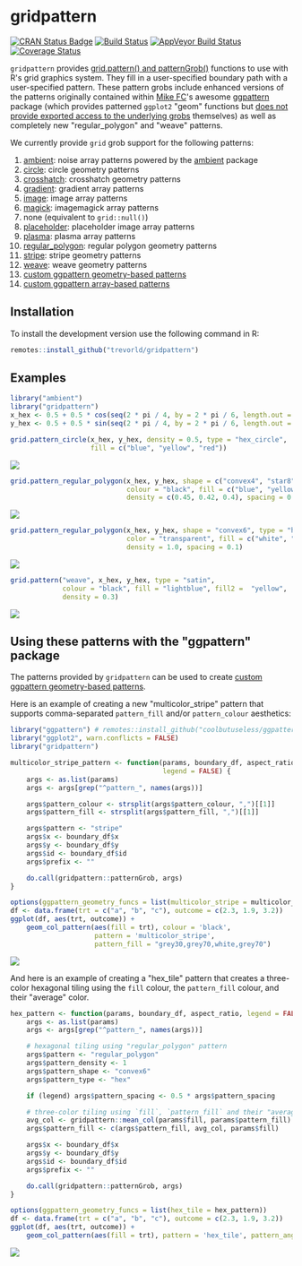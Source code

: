 # gridpattern

[![CRAN Status Badge](https://www.r-pkg.org/badges/version/gridpattern)](https://cran.r-project.org/package=gridpattern)
[![Build Status](https://travis-ci.org/trevorld/gridpattern.png?branch=main)](https://travis-ci.org/trevorld/gridpattern)
[![AppVeyor Build Status](https://ci.appveyor.com/api/projects/status/github/trevorld/gridpattern?branch=main&svg=true)](https://ci.appveyor.com/project/trevorld/gridpattern)
[![Coverage Status](https://img.shields.io/codecov/c/github/trevorld/gridpattern.svg)](https://codecov.io/github/trevorld/gridpattern?branch=main)

`gridpattern` provides [grid.pattern() and
patternGrob()](http://trevorldavis.com/R/gridpattern/dev/reference/grid.pattern.html)
functions to use with R's grid graphics system. They fill in a
user-specified boundary path with a user-specified pattern. These pattern grobs include
enhanced versions of the patterns originally contained within 
[Mike FC](https://github.com/coolbutuseless)'s awesome
[ggpattern](https://github.com/coolbutuseless/ggpattern) package 
(which provides patterned ``ggplot2`` "geom" functions but 
[does not provide exported access to the underlying grobs](https://github.com/coolbutuseless/ggpattern/issues/11) themselves) as well as completely new "regular_polygon" and "weave" patterns.

We currently provide `grid` grob support for the following patterns:

1.  [ambient](https://trevorldavis.com/R/gridpattern/dev/reference/grid.pattern_ambient.html):
    noise array patterns powered by the [ambient](https://cran.r-project.org/package=ambient) package
2.  [circle](https://trevorldavis.com/R/gridpattern/dev/reference/grid.pattern_circle.html): circle geometry patterns
3.  [crosshatch](https://trevorldavis.com/R/gridpattern/dev/reference/grid.pattern_crosshatch.html): crosshatch geometry patterns
4.  [gradient](https://trevorldavis.com/R/gridpattern/dev/reference/grid.pattern_gradient.html): gradient array patterns
5.  [image](https://trevorldavis.com/R/gridpattern/dev/reference/grid.pattern_image.html): image array patterns
6.  [magick](https://trevorldavis.com/R/gridpattern/dev/reference/grid.pattern_magick.html): imagemagick array patterns
7.  none (equivalent to `grid::null()`)
8.  [placeholder](https://trevorldavis.com/R/gridpattern/dev/reference/grid.pattern_placeholder.html): placeholder image array patterns
9.  [plasma](https://trevorldavis.com/R/gridpattern/dev/reference/grid.pattern_plasma.html): plasma array patterns
10. [regular_polygon](https://trevorldavis.com/R/gridpattern/dev/reference/grid.pattern_regular_polygon.html): regular polygon geometry patterns
11. [stripe](https://trevorldavis.com/R/gridpattern/dev/reference/grid.pattern_stripe.html): stripe geometry patterns
12. [weave](https://trevorldavis.com/R/gridpattern/dev/reference/grid.pattern_weave.html): weave geometry patterns
13. [custom ggpattern geometry-based patterns](https://coolbutuseless.github.io/package/ggpattern/articles/developing-patterns-2.html)
14. [custom ggpattern array-based patterns](https://coolbutuseless.github.io/package/ggpattern/articles/developing-patterns-3.html)

## Installation

To install the development version use the following command in R:



```r
remotes::install_github("trevorld/gridpattern")
```

## Examples




```r
library("ambient")
library("gridpattern")
x_hex <- 0.5 + 0.5 * cos(seq(2 * pi / 4, by = 2 * pi / 6, length.out = 6))
y_hex <- 0.5 + 0.5 * sin(seq(2 * pi / 4, by = 2 * pi / 6, length.out = 6))
```


```r
grid.pattern_circle(x_hex, y_hex, density = 0.5, type = "hex_circle",
                    fill = c("blue", "yellow", "red"))
```

![](man/figures/README-circle-1.png)

```r
grid.pattern_regular_polygon(x_hex, y_hex, shape = c("convex4", "star8", "circle"),
                             colour = "black", fill = c("blue", "yellow", "red"), 
                             density = c(0.45, 0.42, 0.4), spacing = 0.08, angle = 0)
```

![](man/figures/README-regular_star-1.png)

```r
grid.pattern_regular_polygon(x_hex, y_hex, shape = "convex6", type = "hex",
                             color = "transparent", fill = c("white", "grey", "black"),
                             density = 1.0, spacing = 0.1)
```

![](man/figures/README-regular_hex-1.png)

```r
grid.pattern("weave", x_hex, y_hex, type = "satin", 
             colour = "black", fill = "lightblue", fill2 =  "yellow",
             density = 0.3)
```

![](man/figures/README-weave-1.png)

## Using these patterns with the "ggpattern" package

The patterns provided by ``gridpattern`` can be used to create [custom ggpattern geometry-based patterns](https://coolbutuseless.github.io/package/ggpattern/articles/developing-patterns-2.html).  

Here is an example of creating a new  "multicolor_stripe" pattern that supports comma-separated ``pattern_fill`` and/or ``pattern_colour`` aesthetics:


```r
library("ggpattern") # remotes::install_github("coolbutuseless/ggpattern")
library("ggplot2", warn.conflicts = FALSE)
library("gridpattern")

multicolor_stripe_pattern <- function(params, boundary_df, aspect_ratio, 
                                      legend = FALSE) {
    args <- as.list(params)
    args <- args[grep("^pattern_", names(args))]

    args$pattern_colour <- strsplit(args$pattern_colour, ",")[[1]]
    args$pattern_fill <- strsplit(args$pattern_fill, ",")[[1]]

    args$pattern <- "stripe"
    args$x <- boundary_df$x
    args$y <- boundary_df$y
    args$id <- boundary_df$id
    args$prefix <- ""

    do.call(gridpattern::patternGrob, args)
}

options(ggpattern_geometry_funcs = list(multicolor_stripe = multicolor_stripe_pattern))
df <- data.frame(trt = c("a", "b", "c"), outcome = c(2.3, 1.9, 3.2))
ggplot(df, aes(trt, outcome)) +
    geom_col_pattern(aes(fill = trt), colour = 'black', 
                     pattern = 'multicolor_stripe',
                     pattern_fill = "grey30,grey70,white,grey70")
```

![](man/figures/README-ggpattern-1.png)

And here is an example of creating a "hex_tile" pattern that creates
a three-color hexagonal tiling using the ``fill`` colour, the ``pattern_fill`` colour,
and their "average" color.


```r
hex_pattern <- function(params, boundary_df, aspect_ratio, legend = FALSE) {
    args <- as.list(params)
    args <- args[grep("^pattern_", names(args))]

    # hexagonal tiling using "regular_polygon" pattern
    args$pattern <- "regular_polygon"
    args$pattern_density <- 1
    args$pattern_shape <- "convex6"
    args$pattern_type <- "hex"

    if (legend) args$pattern_spacing <- 0.5 * args$pattern_spacing

    # three-color tiling using `fill`, `pattern_fill` and their "average"
    avg_col <- gridpattern::mean_col(params$fill, params$pattern_fill)
    args$pattern_fill <- c(args$pattern_fill, avg_col, params$fill)

    args$x <- boundary_df$x
    args$y <- boundary_df$y
    args$id <- boundary_df$id
    args$prefix <- ""

    do.call(gridpattern::patternGrob, args)
}

options(ggpattern_geometry_funcs = list(hex_tile = hex_pattern))
df <- data.frame(trt = c("a", "b", "c"), outcome = c(2.3, 1.9, 3.2))
ggplot(df, aes(trt, outcome)) +
    geom_col_pattern(aes(fill = trt), pattern = 'hex_tile', pattern_angle = 45)
```

![](man/figures/README-hex_ggpattern-1.png)
